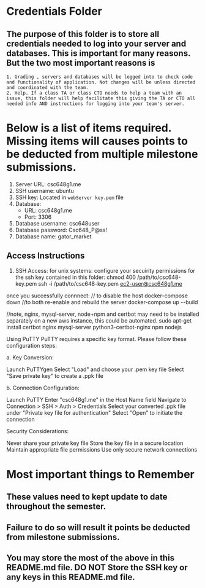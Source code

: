 # Credentials Folder

## The purpose of this folder is to store all credentials needed to log into your server and databases. This is important for many reasons. But the two most important reasons is
    1. Grading , servers and databases will be logged into to check code and functionality of application. Not changes will be unless directed and coordinated with the team.
    2. Help. If a class TA or class CTO needs to help a team with an issue, this folder will help facilitate this giving the TA or CTO all needed info AND instructions for logging into your team's server. 


# Below is a list of items required. Missing items will causes points to be deducted from multiple milestone submissions.

1. Server URL: csc648g1.me
2. SSH username: ubuntu
3. SSH key: Located in `webServer key.pem` file
4. Database:
   - URL: csc648g1.me
   - Port: 3306
5. Database username: csc648user
6. Database password: Csc648_P@ss!
7. Database name: gator_market

## Access Instructions

1. SSH Access:
for unix systems:
configure your secuirity permissions for the ssh key contained in this folder:
chmod 400 /path/to/csc648-key.pem
ssh -i /path/to/csc648-key.pem ec2-user@csc648g1.me

once you successfully connnect:
// to disable the host
docker-compose down
//to both re-enable and rebuild the server
docker-compose up --build

//note, nginx, mysql-server, node+npm and certbot may need to be installed separately on a new aws instance, this could be automated.
sudo apt-get install certbot nginx mysql-server python3-certbot-nginx npm nodejs



Using PuTTY
PuTTY requires a specific key format. Please follow these configuration steps:

a. Key Conversion:

Launch PuTTYgen
Select "Load" and choose your .pem key file
Select "Save private key" to create a .ppk file

b. Connection Configuration:

Launch PuTTY
Enter "csc648g1.me" in the Host Name field
Navigate to Connection > SSH > Auth > Credentials
Select your converted .ppk file under "Private key file for authentication"
Select "Open" to initiate the connection

Security Considerations:

Never share your private key file
Store the key file in a secure location
Maintain appropriate file permissions
Use only secure network connections

# Most important things to Remember
## These values need to kept update to date throughout the semester. <br>
## <strong>Failure to do so will result it points be deducted from milestone submissions.</strong><br>
## You may store the most of the above in this README.md file. DO NOT Store the SSH key or any keys in this README.md file.
